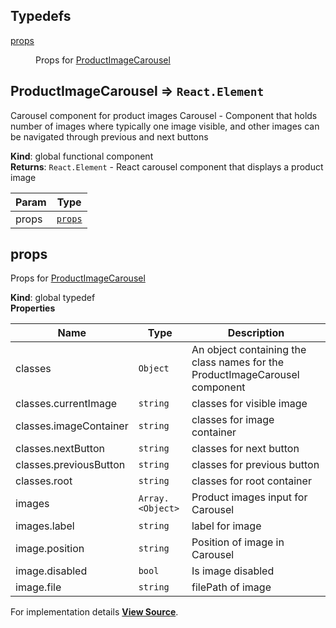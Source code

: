 ## Typedefs

<dl>
<dt><a href="#props">props</a></dt>
<dd>

Props for [ProductImageCarousel](#ProductImageCarousel)

</dd>
</dl>

<a name="ProductImageCarousel"></a>

## ProductImageCarousel ⇒ `React.Element`

Carousel component for product images
Carousel - Component that holds number of images
where typically one image visible, and other
images can be navigated through previous and next buttons

**Kind**: global functional component  
**Returns**: `React.Element` - React carousel component that displays a product image

| Param | Type              |
| ----- | ----------------- |
| props | [`props`](#props) |

<a name="props"></a>

## props

Props for [ProductImageCarousel](#ProductImageCarousel)

**Kind**: global typedef  
**Properties**

| Name                   | Type             | Description                                                                 |
| ---------------------- | ---------------- | --------------------------------------------------------------------------- |
| classes                | `Object`         | An object containing the class names for the ProductImageCarousel component |
| classes.currentImage   | `string`         | classes for visible image                                                   |
| classes.imageContainer | `string`         | classes for image container                                                 |
| classes.nextButton     | `string`         | classes for next button                                                     |
| classes.previousButton | `string`         | classes for previous button                                                 |
| classes.root           | `string`         | classes for root container                                                  |
| images                 | `Array.<Object>` | Product images input for Carousel                                           |
| images.label           | `string`         | label for image                                                             |
| image.position         | `string`         | Position of image in Carousel                                               |
| image.disabled         | `bool`           | Is image disabled                                                           |
| image.file             | `string`         | filePath of image                                                           |

For implementation details [**View Source**](https://github.com/magento/pwa-studio/blob/develop/packages/venia-ui/lib/components/ProductImageCarousel/carousel.js).
